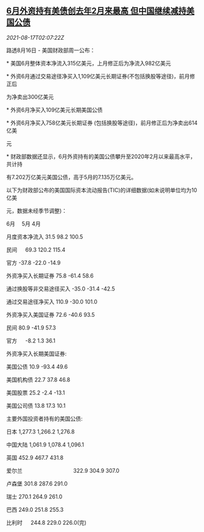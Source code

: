 <!--1629167464000-->
[6月外资持有美债创去年2月来最高 但中国继续减持美国公债](https://cn.reuters.com/article/usa-treasuries-foreign-holdings-0816-mon-idCNKBS2FI04P)
------

<div><i>2021-08-17T02:07:22Z</i></div><p>路透8月16日 - 美国财政部周一公布：</p><p>* 美国6月整体资本净流入315亿美元，上月修正后为净流入982亿美元</p><p>* 外资6月通过交易途径净买入1,109亿美元长期证券(不包括换股等途径)，前月修正后</p><p>为净卖出300亿美元</p><p>* 外资6月净买入109亿美元长期美国公债</p><p>* 外资6月净买入758亿美元长期证券 (包括换股等途径)，前月修正后为净卖出614亿美</p><p>元</p><p>* 财政部数据还显示，6月外资持有的美国公债攀升至2020年2月以来最高水平，共计持</p><p>有7.202万亿美元美国公债，高于5月的7.135万亿美元。</p><p>以下为财政部公布的美国国际资本流动报告(TIC)的详细数据(如未说明单位均为10亿美</p><p>元，数据未经季节调整)：</p><p>6月　 5月 4月</p><p>月度资本净流入 31.5 98.2 100.5</p><p>民间 　 69.3 120.2 115.4</p><p>官方 -37.8 -22.0 -14.9</p><p>外资净买入长期证券 75.8 -61.4 58.6</p><p>通过换股等非交易途径买入 -35.0 -31.4 -42.5</p><p>通过交易途径净买入 110.9 -30.0 101.0</p><p>外资净买入美国证券 72.6 -40.6 93.5</p><p>民间 80.9 -41.9 57.3</p><p>官方 　 -8.2 1.3 36.1</p><p>外资净买入长期美国证券:</p><p>美国公债 10.9 -93.4 49.6</p><p>美国机构债 22.7 37.8 46.8</p><p>美国股票 25.2 -2.4 -13.1</p><p>美国公司债 13.8 17.3 10.1</p><p>主要外国投资者持有的美国公债:</p><p>日本 1,277.3 1,266.2 1,276.8</p><p>中国大陆 1,061.9 1,078.4 1,096.1</p><p>英国 452.9 467.7 431.8</p><p>爱尔兰　　　　　　　　 　 322.9 304.9 307.0</p><p>卢森堡 301.8 287.6 291.0</p><p>瑞士 270.1 264.9 261.0</p><p>巴西 249.0 251.8 255.3</p><p>比利时 　 244.8 229.0 226.0(完)</p>
